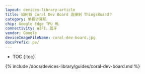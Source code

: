 ```yaml
---
layout: devices-library-article
title: 如何将 Coral Dev Board 连接到 ThingsBoard？
category: 单板计算机
chip: Google Edge TPU ML
connectivity: WIFI，蓝牙
vendor: Google
deviceImageFileName: coral-dev-board.jpg
docsPrefix: pe/
---
```



* TOC
{:toc}

{% include /docs/devices-library/guides/coral-dev-board.md %}